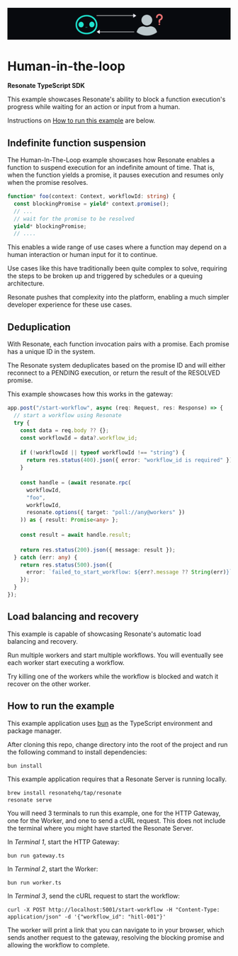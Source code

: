 ![human in the loop banner](/assets/human-in-the-loop.png)

# Human-in-the-loop

**Resonate TypeScript SDK**

This example showcases Resonate's ability to block a function execution's progress while waiting for an action or input from a human.

Instructions on [How to run this example](#how-to-run-the-example) are below.

## Indefinite function suspension

The Human-In-The-Loop example showcases how Resonate enables a function to suspend execution for an indefinite amount of time. That is, when the function yields a promise, it pauses execution and resumes only when the promise resolves.

```typescript
function* foo(context: Context, workflowId: string) {
  const blockingPromise = yield* context.promise();
  // ...
  // wait for the promise to be resolved
  yield* blockingPromise;
  // ....
```

This enables a wide range of use cases where a function may depend on a human interaction or human input for it to continue.

Use cases like this have traditionally been quite complex to solve, requiring the steps to be broken up and triggered by schedules or a queuing architecture.

Resonate pushes that complexity into the platform, enabling a much simpler developer experience for these use cases.

## Deduplication

With Resonate, each function invocation pairs with a promise.
Each promise has a unique ID in the system.

The Resonate system deduplicates based on the promise ID and will either reconnect to a PENDING execution, or return the result of the RESOLVED promise.

This example showcases how this works in the gateway:

```typescript
app.post("/start-workflow", async (req: Request, res: Response) => {
  // start a workflow using Resonate
  try {
    const data = req.body ?? {};
    const workflowId = data?.workflow_id;

    if (!workflowId || typeof workflowId !== "string") {
      return res.status(400).json({ error: "workflow_id is required" });
    }

    const handle = (await resonate.rpc(
      workflowId,
      "foo",
      workflowId,
      resonate.options({ target: "poll://any@workers" })
    )) as { result: Promise<any> };

    const result = await handle.result;

    return res.status(200).json({ message: result });
  } catch (err: any) {
    return res.status(500).json({
      error: `failed_to_start_workflow: ${err?.message ?? String(err)}`,
    });
  }
});
```

## Load balancing and recovery

This example is capable of showcasing Resonate's automatic load balancing and recovery.

Run multiple workers and start multiple workflows.
You will eventually see each worker start executing a workflow.

Try killing one of the workers while the workflow is blocked and watch it recover on the other worker.

## How to run the example

This example application uses [bun](https://bun.sh/) as the TypeScript environment and package manager.

After cloning this repo, change directory into the root of the project and run the following command to install dependencies:

```shell
bun install
```

This example application requires that a Resonate Server is running locally.

```shell
brew install resonatehq/tap/resonate
resonate serve
```

You will need 3 terminals to run this example, one for the HTTP Gateway, one for the Worker, and one to send a cURL request. This does not include the terminal where you might have started the Resonate Server.

In _Terminal 1_, start the HTTP Gateway:

```shell
bun run gateway.ts
```

In _Terminal 2_, start the Worker:

```shell
bun run worker.ts
```

In _Terminal 3_, send the cURL request to start the workflow:

```shell
curl -X POST http://localhost:5001/start-workflow -H "Content-Type: application/json" -d '{"workflow_id": "hitl-001"}'
```

The worker will print a link that you can navigate to in your browser, which sends another request to the gateway, resolving the blocking promise and allowing the workflow to complete.
